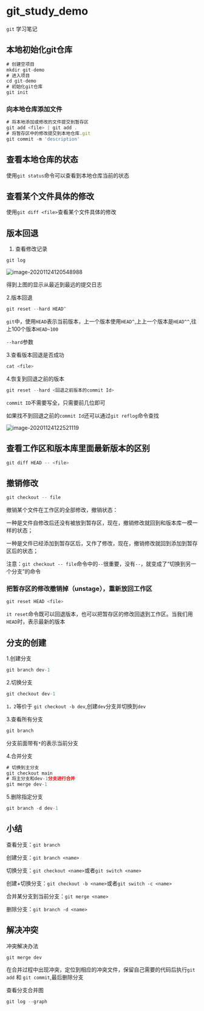 # git_study_demo

`git` 学习笔记

## 本地初始化git仓库

```javascript
# 创建空项目
mkdir git-demo
# 进入项目
cd git-demo
# 初始化git仓库
git init
```

### 向本地仓库添加文件

```javascript
# 将本地添加或修改的文件提交到暂存区
git add <file> | git add .
# 将暂存区中的修改提交到本地仓库.git
git commit -m 'description'
```

## 查看本地仓库的状态

使用`git status`命令可以查看到本地仓库当前的状态

## 查看某个文件具体的修改

使用`git diff <file>`查看某个文件具体的修改

## 版本回退

1. 查看修改记录

```javascript
git log
```

![image-20201124120548988](C:\Users\admin\AppData\Roaming\Typora\typora-user-images\image-20201124120548988.png)

得到上图的显示从最近到最远的提交日志

2.版本回退

```javascript
git reset --hard HEAD^
```

`git`中，使用`HEAD`表示当前版本，上一个版本使用`HEAD^`,上上一个版本是`HEAD^^`,往上100个版本`HEAD~100`

`--hard`参数

3.查看版本回退是否成功

```javascript
cat <file>
```

4.恢复到回退之前的版本

```javascript
git reset --hard <回退之前版本的commit Id>
```

`commit ID`不需要写全，只需要前几位即可

如果找不到回退之前的`commit Id`还可以通过`git reflog`命令查找

![image-20201124122521119](C:\Users\admin\AppData\Roaming\Typora\typora-user-images\image-20201124122521119.png)

## 查看工作区和版本库里面最新版本的区别

```javascript
git diff HEAD -- <file>
```

## 撤销修改

```javascript
git checkout -- file
```

撤销某个文件在工作区的全部修改，撤销状态：

一种是文件自修改后还没有被放到暂存区，现在，撤销修改就回到和版本库一模一样的状态；

一种是文件已经添加到暂存区后，又作了修改，现在，撤销修改就回到添加到暂存区后的状态；

注意：`git checkout -- file`命令中的`--`很重要，没有`--`，就变成了“切换到另一个分支”的命令

### 把暂存区的修改撤销掉（unstage），重新放回工作区

```javascript
git reset HEAD <file>
```

`it reset`命令既可以回退版本，也可以把暂存区的修改回退到工作区。当我们用`HEAD`时，表示最新的版本



## 分支的创建

1.创建分支

```javascript
git branch dev-1
```

2.切换分支

```javascript
git checkout dev-1
```

`1，2`等价于 `git checkout -b dev`,创建`dev`分支并切换到`dev`

3.查看所有分支

```javascript
git branch
```

分支前面带有`*`的表示当前分支

4.合并分支

```javascript
# 切换到主分支
git checkout main
# 将主分支和dev-1分支进行合并
git merge dev-1
```

5.删除指定分支

```javascript
git branch -d dev-1
```

## 小结

查看分支：`git branch`

创建分支：`git branch <name>`

切换分支：`git checkout <name>`或者`git switch <name>`

创建+切换分支：`git checkout -b <name>`或者`git switch -c <name>`

合并某分支到当前分支：`git merge <name>`

删除分支：`git branch -d <name>`

## 解决冲突

冲突解决办法

`git merge dev`

在合并过程中出现冲突，定位到相应的冲突文件，保留自己需要的代码后执行`git add` 和 `git commit`,最后删除分支

查看分支合并图

```javascript
git log --graph
```

